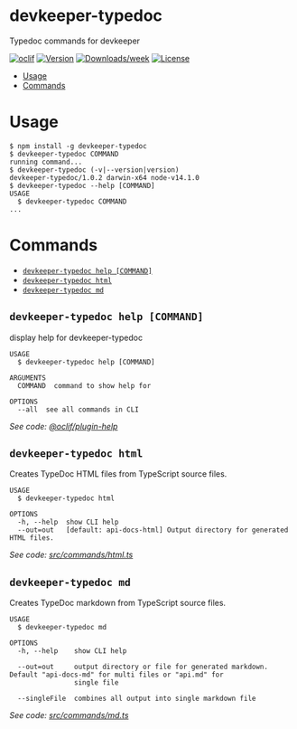 devkeeper-typedoc
=================

Typedoc commands for devkeeper

[![oclif](https://img.shields.io/badge/cli-oclif-brightgreen.svg)](https://oclif.io)
[![Version](https://img.shields.io/npm/v/devkeeper-typedoc.svg)](https://npmjs.org/package/devkeeper-typedoc)
[![Downloads/week](https://img.shields.io/npm/dw/devkeeper-typedoc.svg)](https://npmjs.org/package/devkeeper-typedoc)
[![License](https://img.shields.io/npm/l/devkeeper-typedoc.svg)](https://github.com/ozum/devkeeper-typedoc/blob/master/package.json)

<!-- toc -->
* [Usage](#usage)
* [Commands](#commands)
<!-- tocstop -->
# Usage
<!-- usage -->
```sh-session
$ npm install -g devkeeper-typedoc
$ devkeeper-typedoc COMMAND
running command...
$ devkeeper-typedoc (-v|--version|version)
devkeeper-typedoc/1.0.2 darwin-x64 node-v14.1.0
$ devkeeper-typedoc --help [COMMAND]
USAGE
  $ devkeeper-typedoc COMMAND
...
```
<!-- usagestop -->
# Commands
<!-- commands -->
* [`devkeeper-typedoc help [COMMAND]`](#devkeeper-typedoc-help-command)
* [`devkeeper-typedoc html`](#devkeeper-typedoc-html)
* [`devkeeper-typedoc md`](#devkeeper-typedoc-md)

## `devkeeper-typedoc help [COMMAND]`

display help for devkeeper-typedoc

```
USAGE
  $ devkeeper-typedoc help [COMMAND]

ARGUMENTS
  COMMAND  command to show help for

OPTIONS
  --all  see all commands in CLI
```

_See code: [@oclif/plugin-help](https://github.com/oclif/plugin-help/blob/v3.0.1/src/commands/help.ts)_

## `devkeeper-typedoc html`

Creates TypeDoc HTML files from TypeScript source files.

```
USAGE
  $ devkeeper-typedoc html

OPTIONS
  -h, --help  show CLI help
  --out=out   [default: api-docs-html] Output directory for generated HTML files.
```

_See code: [src/commands/html.ts](https://github.com/ozum/devkeeper-typedoc/blob/v1.0.2/src/commands/html.ts)_

## `devkeeper-typedoc md`

Creates TypeDoc markdown from TypeScript source files.

```
USAGE
  $ devkeeper-typedoc md

OPTIONS
  -h, --help    show CLI help

  --out=out     output directory or file for generated markdown. Default "api-docs-md" for multi files or "api.md" for
                single file

  --singleFile  combines all output into single markdown file
```

_See code: [src/commands/md.ts](https://github.com/ozum/devkeeper-typedoc/blob/v1.0.2/src/commands/md.ts)_
<!-- commandsstop -->
